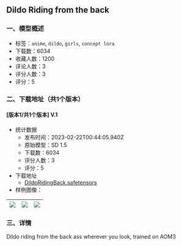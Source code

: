 ## Dildo Riding from the back
### 一、模型概述

- 标签：`anime`, `dildo`, `girls`, `concept lora`
- 下载数：6034
- 收藏人数：1200
- 评论人数：3
- 评分人数：3
- 评分：5

### 二、下载地址（共1个版本）

#### [版本1/共1个版本] V.1

- 统计数据
  - 发布时间：2023-02-22T00:44:05.940Z
  - 原始模型：SD 1.5
  - 下载数：6034
  - 评分人数：3
  - 评分：5
- 下载地址
  - [DildoRidingBack.safetensors](https://civitai.com/api/download/models/13612)
- 样例图像：

| <img src="https://image.civitai.com/xG1nkqKTMzGDvpLrqFT7WA/952dd345-84a1-4d7d-c748-11dcba19a600/width=450/131674.jpeg" /> | <img src="https://image.civitai.com/xG1nkqKTMzGDvpLrqFT7WA/9ed58c44-b020-4241-8a8f-04955a612e00/width=450/131673.jpeg" /> | <img src="https://image.civitai.com/xG1nkqKTMzGDvpLrqFT7WA/2659f979-a26b-487b-0bfe-7de1b6421f00/width=450/131672.jpeg" /> |
| ---- | ---- | ---- |


### 三、详情
<p>Dildo riding from the back ass wherever you look, trained on AOM3</p>